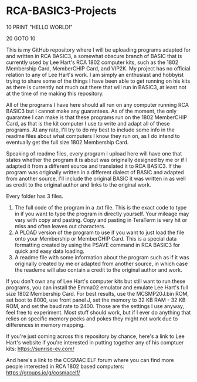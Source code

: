# RCA-BASIC3-Projects
10 PRINT "HELLO WORLD!"

20 GOTO 10

This is my GitHub repository where I will be uploading programs adapted for and written in RCA BASIC3, a somewhat obscure branch of BASIC that is currently used by Lee Hart's RCA 1802 computer kits, such as the 1802 Membership Card, MemberCHIP Card, and VIP2K. My project has no official relation to any of Lee Hart's work. I am simply an enthusiast and hobbyist trying to share some of the things I have been able to get running on his kits as there is currently not much out there that will run in BASIC3, at least not at the time of me making this repository.

All of the programs I have here should all run on any computer running RCA BASIC3 but I cannot make any guarantees. As of the moment, the only guarantee I can make is that these programs run on the 1802 MemberCHIP Card, as that is the kit computer I use to write and adapt all of these programs. At any rate, I'll try to do my best to include some info in the readme files about what computers I know they run on, as I do intend to eventually get the full size 1802 Membership Card. 

Speaking of readme files, every program I upload here will have one that states whether the program it is about was originally designed by me or if I adapted it from a different source and translated it to RCA BASIC3. If the program was originally written in a different dialect of BASIC and adapted from another source, I'll include the original BASIC it was written in as well as credit to the original author and links to the original work.

Every folder has 3 files. 
1) The full code of the program in a .txt file. This is the exact code to type in if you want to type the program in directly yourself. Your mileage may vary with copy and pasting. Copy and pasting in TeraTerm is very hit or miss and often leaves out characters.
2) A PLOAD version of the program to use if you want to just load the file onto your Membership or MemberCHIP Card. This is a special data formatting created by using the PSAVE command in RCA BASIC3 for quick and easy data loading.
3) A readme file with some information about the program such as if it was originally created by me or adapted from another source, in which case the reademe will also contain a credit to the original author and work.

If you don't own any of Lee Hart's computer kits but still want to run these programs, you can install the Emma02 emulator and emulate Lee Hart's full size 1802 Membership Card. For best results, use the MCSMP20J.bin ROM, set boot to 8000, use front panel J, set the memory to 32 KB RAM - 32 KB ROM, and set the baud rate to 2400. Those are the settings I use anyway, feel free to experiment. Most stuff should work, but if I ever do anything that relies on specific memory peeks and pokes they might not work due to differences in memory mapping.

If you're just coming across this repository by chance, here's a link to Lee Hart's website if you're interested in putting together any of his comptuer kits: https://sunrise-ev.com/

And here's a link to the COSMAC ELF forum where you can find more people interested in RCA 1802 based computers: https://groups.io/g/cosmacelf/
